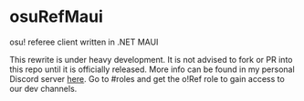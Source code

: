 # osuRefMaui
 osu! referee client written in .NET MAUI

This rewrite is under heavy development. It is not advised to fork or PR into this repo until it is officially released. More info can be found in my personal Discord server [here](https://discord.gg/TjH3uZ8VgP). Go to #roles and get the o!Ref role to gain access to our dev channels.
